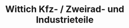 ---
title: "Wittich Kfz- / Zweirad- und Industrieteile"
url: /petershagen/wittich-kfz-zweirad-und-industrieteile/
shop: Autoteile
---